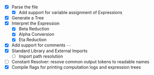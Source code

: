 - [x] Parse the file
  - [x] Add support for variable assignment of Expressions
- [x] Generate a Tree
- [x] Interpret the Expression
    - [x] Beta Reduction
    - [x] Alpha Conversion
    - [x] Eta Reduction
- [x] Add support for comments `--`
- [x] Standard Library and External Imports
    - [ ] Import path resolution
- [ ] Constant Resolver: resove common output tokens to readable names
- [x] Compile flags for printing computation logs and expression trees
